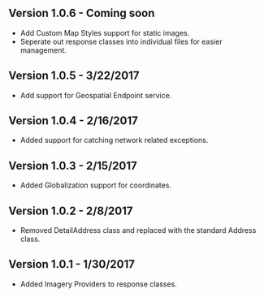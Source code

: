 ## Version 1.0.6 - Coming soon ##

* Add Custom Map Styles support for static images.
* Seperate out response classes into individual files for easier management.

## Version 1.0.5 - 3/22/2017 ##

* Add support for Geospatial Endpoint service.

## Version 1.0.4 - 2/16/2017 ##

* Added support for catching network related exceptions.

## Version 1.0.3 - 2/15/2017 ##

* Added Globalization support for coordinates.

## Version 1.0.2 - 2/8/2017 ##

* Removed DetailAddress class and replaced with the standard Address class.

## Version 1.0.1 - 1/30/2017 ##

* Added Imagery Providers to response classes. 
